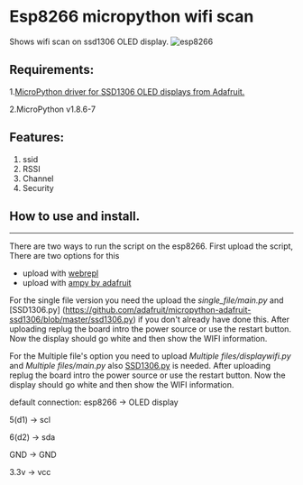 # Esp8266 micropython wifi scan
Shows wifi scan on ssd1306 OLED display.
![esp8266](https://i.imgur.com/8HM1kYL.jpg "how it works")

## Requirements:
  1.[MicroPython driver for SSD1306 OLED displays from Adafruit.](https://github.com/adafruit/micropython-adafruit-ssd1306)

  2.MicroPython v1.8.6-7

## Features:
  1. ssid
  2. RSSI
  3. Channel
  4. Security

## How to use and install.
------
There are two ways to run the script on the esp8266.
 First upload the script, There are two options for this
 * upload with [webrepl](http://micropython.org/webrepl/?)
 * upload with [ampy by adafruit](https://github.com/adafruit/ampy)
    
For the single file version you need the upload the <i>single_file/main.py</i> and [SSD1306.py] (https://github.com/adafruit/micropython-adafruit-ssd1306/blob/master/ssd1306.py)
    if you don't already have done this. After uploading replug the board intro the
    power source or use the restart button. Now the display should go white and then show the WIFI information.

For the Multiple file's option you need to upload <i>Multiple files/displaywifi.py</i> and <i>Multiple files/main.py
</i> also [SSD1306.py](https://github.com/adafruit/micropython-adafruit-ssd1306/blob/master/ssd1306.py)
  is needed. After uploading replug the board intro the power source or use the restart button.
  Now the display should go white and then show the WIFI information.

default connection:
esp8266 -> OLED display

5(d1)   ->  scl 

6(d2)   ->  sda 

GND     ->  GND 

3.3v    ->  vcc
